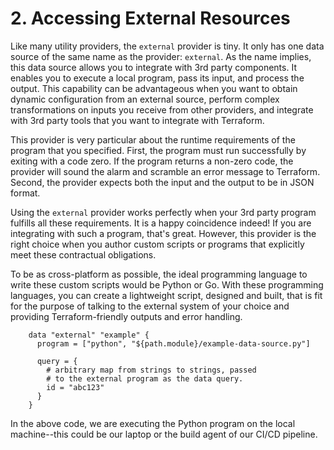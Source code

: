# 2. Accessing External Resources

Like many utility providers, the `external` provider is tiny. It only has one data source of the same name as the provider: `external`. As the name implies, this data source allows you to integrate with 3rd party components. It enables you to execute a local program, pass its input, and process the output. This capability can be advantageous when you want to obtain dynamic configuration from an external source, perform complex transformations on inputs you receive from other providers, and integrate with 3rd party tools that you want to integrate with Terraform.

This provider is very particular about the runtime requirements of the program that you specified. First, the program must run successfully by exiting with a code zero. If the program returns a non-zero code, the provider will sound the alarm and scramble an error message to Terraform. Second, the provider expects both the input and the output to be in JSON format.

Using the `external` provider works perfectly when your 3rd party program fulfills all these requirements. It is a happy coincidence indeed! If you are integrating with such a program, that's great. However, this provider is the right choice when you author custom scripts or programs that explicitly meet these contractual obligations. 

To be as cross-platform as possible, the ideal programming language to write these custom scripts would be Python or Go. With these programming languages, you can create a lightweight script, designed and built, that is fit for the purpose of talking to the external system of your choice and providing Terraform-friendly outputs and error handling.

```
	data "external" "example" {
	  program = ["python", "${path.module}/example-data-source.py"]
	
	  query = {
	    # arbitrary map from strings to strings, passed
	    # to the external program as the data query.
	    id = "abc123"
	  }
	}
```

In the above code, we are executing the Python program on the local machine--this could be our laptop or the build agent of our CI/CD pipeline.